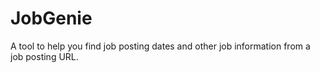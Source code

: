 # JobGenie

A tool to help you find job posting dates and other job information from a job posting URL.